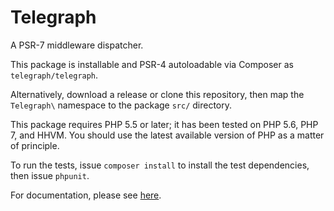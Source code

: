 # Telegraph

A PSR-7 middleware dispatcher.

This package is installable and PSR-4 autoloadable via Composer as `telegraph/telegraph`.

Alternatively, download a release or clone this repository, then map the `Telegraph\` namespace to the package `src/` directory.

This package requires PHP 5.5 or later; it has been tested on PHP 5.6, PHP 7, and HHVM. You should use the latest available version of PHP as a matter of principle.

To run the tests, issue `composer install` to install the test dependencies, then issue `phpunit`.

For documentation, please see [here](./docs/index.md).
